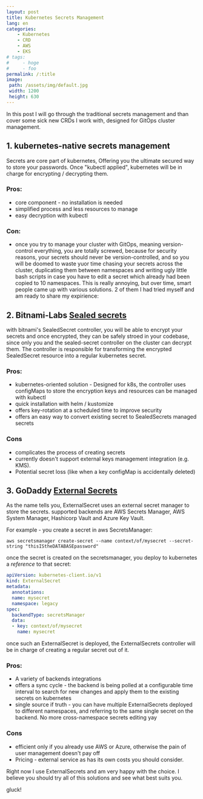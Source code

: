 ```yaml
---
layout: post
title: Kubernetes Secrets Management 
lang: en
categories:
    - Kubernetes
    - CRD
    - AWS
    - EKS
# tags:
#     - hoge
#     - foo
permalink: /:title
image:
 path: /assets/img/default.jpg
 width: 1200
 height: 630
---
```


In this post I will go through the traditional secrets management and than cover some sick new CRDs I work with, designed for GitOps cluster management.

## 1. kubernetes-native secrets management

Secrets are core part of kubernetes, Offering you the ultimate secured way to store your passwords. Once "kubectl applied", kubernetes will be in charge for encrypting / decrypting them.

### Pros: 
- core component - no installation is needed
- simplified process and less resources to manage
- easy decryption with kubectl
  
### Con: 

- once you try to manage your cluster with GitOps, meaning version-control everything, you are totally screwed, because for security reasons, your secrets should never be version-controlled, and so you will be doomed to waste yuor time chasing your secrets across the cluster, duplicating them between namespaces and writing ugly little bash scripts in case you have to edit a secret which already had been copied to 10 namespaces. 
This is really annoying, but over time, smart people came up with various solutions. 2 of them I had tried myself and am ready to share my expirience:

## 2. Bitnami-Labs **[Sealed secrets](https://github.com/bitnami-labs/sealed-secrets)**

with bitnami's SealedSecret controller, you will be able to encrypt your secrets and once encrypted, they can be safely stroed in your codebase, since only you and the sealed-secret controller on the cluster can decrypt them. The controller is responsible for transforming the encrypted SealedSecret resource into a regular kubernetes secret. 

### Pros:

- kubernetes-oriented solution - Designed for k8s, the controller uses configMaps to store the encryption keys and resources can be managed with kubectl
- quick installation with helm / kustomize
- offers key-rotation at a scheduled time to improve security
- offers an easy way to convert existing secret to SealedSecrets managed secrets

### Cons

- complicates the process of creating secrets
- currently doesn't support external keys management integration (e.g. KMS).
- Potential secret loss (like when a key configMap is accidentally deleted)

## 3. GoDaddy **[External Secrets](https://github.com/godaddy/kubernetes-external-secrets)**

As the name tells you, ExternalSecret uses an external secret manager to store the secrets.
supported backends are AWS Secrets Manager, AWS System Manager, Hashicorp Vault and Azure Key Vault.

For example - you create a secret in aws SecretsManager:

`aws secretsmanager create-secret --name context/of/mysecret --secret-string "thisIStheDATABASEpassword"`

once the secret is created on the secretsmanager, you deploy to kubernetes a *reference* to that secret:

```yaml
apiVersion: kubernetes-client.io/v1
kind: ExternalSecret
metadata:
  annotations:
  name: mysecret
  namespace: legacy
spec:
  backendType: secretsManager
  data:
  - key: context/of/mysecret
    name: mysecret
```
once such an ExternalSecret is deployed, the ExternalSecrets controller will be in charge of creating a regular secret out of it.

### Pros:

- A variety of backends integrations 
- offers a sync cycle - the backend is being polled at a configurable time interval to search for new changes and apply them to the existing secrets on kubernetes
- single source if truth - you can have multiple ExternalSecrets deployed to different namespaces, and referring to the same single secret on the backend. No more cross-namespace secrets editing yay

### Cons

- efficient only if you already use AWS or Azure, otherwise the pain of user management doesn't pay off
- Pricing - external service as has its own costs you should consider.

Right now I use ExternalSecrets and am very happy with the choice. I believe you should try all of this solutions and see what best suits you. 


<!-- https://github.com/mozilla/sops -->

gluck!